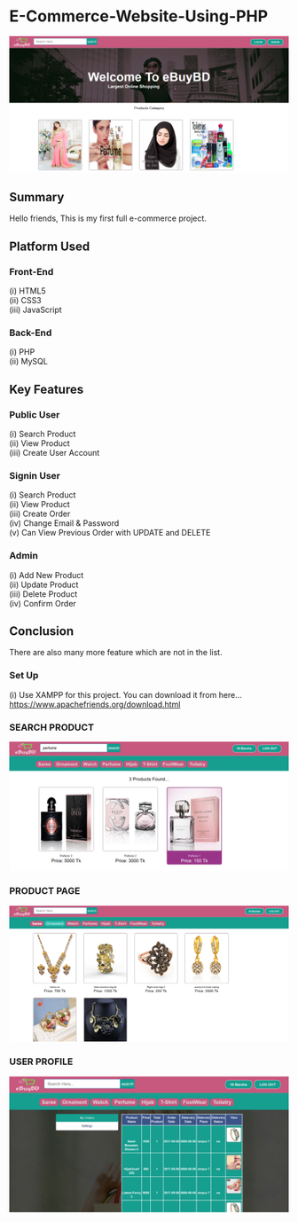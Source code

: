 # E-Commerce-Website-Using-PHP
<img src="SCREENSHOTS/welcome.PNG">

## Summary
Hello friends, This is my first full e-commerce project. 

## Platform Used
### Front-End
  (i) HTML5 <br>
  (ii) CSS3 <br>
  (iii) JavaScript <br>

### Back-End
  (i) PHP <br>
  (ii) MySQL <br>

## Key Features
### Public User
(i) Search Product <br>
(ii) View Product <br>
(iii) Create User Account <br>

### Signin User
(i) Search Product <br>
(ii) View Product <br>
(iii) Create Order <br>
(iv) Change Email & Password <br>
(v) Can View Previous Order with UPDATE and DELETE <br>

### Admin
(i) Add New Product <br>
(ii) Update Product <br>
(iii) Delete Product <br>
(iv) Confirm Order <br>

## Conclusion
There are also many more feature which are not in the list. 

### Set Up
(i) Use XAMPP for this project. You can download it from here... https://www.apachefriends.org/download.html


### SEARCH PRODUCT
<img src="SCREENSHOTS/search.PNG">

### PRODUCT PAGE
<img src="SCREENSHOTS/Product Item.PNG">

### USER PROFILE
<img src="SCREENSHOTS/user profile.PNG">
